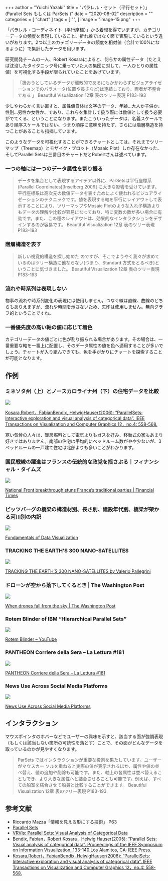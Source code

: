 +++
author = "Yuichi Yazaki"
title = "パラレル・セット（平行セット）」(Parallel Sets もしくは ParSets )"
date = "2020-08-02"
description = ""
categories = [
    "chart"
]
tags = [
    "",
]
image = "image-15.png"
+++

「パラレル・コーディネイト（平行座標）」から着想を得ていますが、カテゴリーデータの頻度を表現していること、折れ線ではなく面で表現しているという違いがあります。2つ以上のカテゴリーデータの頻度を相対値（合計で100%になるように）で集計したデータを用います。

<!--more-->

研究開発チームの一人、Robert Kosaraによると、何らかの属性データ（たとえば沈没したタイタニック号に乗っていた人の集団に対して、一人ひとりの属性値）を可視化する手段が限られていたことをあげています。

> 「扱おうとしているデータが離散的であるにもかかわらずビジュアライゼーションでのパラメータ(位置や長さなど)は連続しており、両者が不整合である 」
> Beautiful Visualization 12章 表のツリー表現 P183-193

少しやわらかく言い直すと、属性値自体は文字のデータ、年齢…大人か子供か、性別…男性か女性か、であり、これらを集計して扱う際には数値として扱う必要がでてくる、ということになります。またこういったデータは、名義スケールであり順序スケールではない、つまり順序に意味を持たず、さらには階層構造を持つことがあることも指摘しています。

このようなデータを可視化することができるチャートとしては、それまでツリーマップ（Treemap）とモザイク・プロット（Mosaic Plot）しか存在なかった、そしてParallel Setsは三番目のチャートだとRobertさんは述べています。

### 一つの軸には一つのデータ属性を割り振る

> データを集合として表現するアイデア以外に、ParSetsは平行座標系(Parallel Coordinates)[Inselberg 2009] に大きな影響を受けています。平行座標系は高次元の数値データを表すためによく使われるビジュアライゼーションのテクニックです。値を表現する軸を平行にレイアウトして表示することにより、ツリーマップやMosaic Plotのような入れ子構造よりもデータの理解や比較が容易になっており、特に変数の数が多い場合に有効です。また、この種のレイアウトは、効果的なインタラクションをデザインするのが容易です。
> Beautiful Visualization 12章 表のツリー表現 P183-193

### 階層構造を表す

> 新しい視覚的構造を探し始めた のですが、そこでようやく我々が求めているのはツリー構造に他ならない(つまり、Standard 方式をとるべき)ということに気づきました。
> Beautiful Visualization 12章 表のツリー表現 P183-193

### 流れや時系列は表現しない

物事の流れや時系列変化の表現には使用しません。つなぐ線は直線、曲線のどちらもありえますが、流れや時間を示さないため、矢印は使用しません。無向グラフ的ということですね。

### 一番優先度の高い軸の値に応じて着色

カテゴリーデータの値ごとに色が割り振られる場合があります。その場合は、一番重要な軸を一番上に配置し、そのデータ属性の値を色へ適用することが多いでしょう。チャートが入り組んできても、色を手がかりにチャートを探索することが可能となります。

## 作例

### ミネソタ州（上）とノースカロライナ州（下）の住宅データを比較

![](image-14.png)

[Kosara,Robert，FabianBendix, HelwigHauser(2006): “ParallelSets: Interactive exploration and visual analysis of categorical data”. IEEE Transactions on Visualization and Computer Graphics 12，no.4: 558-568.](https://research.tableau.com/sites/default/files/Kosara_TVCG_2006.pdf)

寒い気候の人々は、暖房燃料として電気よりもガスを好み、移動式の家もあまり好きではありません。南部の住宅は平均的にベッドルーム数がやや少ないが、3ベッドルームの一戸建て住宅は北部よりも多いことがわかります。

### 国民戦線の躍進はフランスの伝統的な政党を揺さぶる｜フィナンシャル・タイムズ

![](image-15.png)

[National Front breakthrough stuns France’s traditional parties | Financial Times](https://www.ft.com/content/181619a2-9cba-11e5-b45d-4812f209f861#slide0)



### ピッツバーグの橋梁の構造材別、長さ別、建設年代別、橋梁が架かる河川別の内訳

![](image-16.png)

[Fundamentals of Data Visualization](https://serialmentor.com/dataviz/nested-proportions.html)



### TRACKING THE EARTH’S 300 NANO-SATELLITES

![](1280.webp)

[TRACKING THE EARTH’S 300 NANO-SATELLITES by Valerio Pallegrini](https://www.wired.co.uk/gallery/infoporn-wired-handpicks-the-webs-best-infographics)


### ドローンが空から落下してくるとき | The Washington Post

![](image-18.png)

[When drones fall from the sky | The Washington Post](https://www.washingtonpost.com/sf/investigative/2014/06/20/when-drones-fall-from-the-sky/)



### Rotem Blinder of IBM “Hierarchical Parallel Sets”

![](image-19.png)

[Rotem Blinder – YouTube](https://www.youtube.com/watch?v=P3FAyWbDlI4)


### PANTHEON Corriere della Sera – La Lettura #181

![](image-20.png)

[PANTHEON Corriere della Sera – La Lettura #181](https://www.behance.net/gallery/26338543/PANTHEON-Corriere-della-Sera-La-Lettura-181)



### News Use Across Social Media Platforms

![](image-21.png)

[News Use Across Social Media Platforms](https://www.journalism.org/2013/11/14/news-use-across-social-media-platforms/)



## インタラクション

マウスポインタのホバーなどでユーザーの興味を示すと、該当する面が強調表現（もしくは該当しない箇所の可読性を落とす）ことで、その面がどんなデータを取っているのかが見やすくなります。

> ParSets ではインタラクションが重要な役割を果たしています。ユーザーがマウスカー ソルを重ねると実際の値が表示されるほか、属性や値の並べ替え、値の追加や削除も可能です。また、軸上の各属性は並べ替えることもでき、より大きな属性へと結合させることも可能です。例えば、すべての船室を結合させて船員と比較することができます。
> Beautiful Visualization 12章 表のツリー表現 P183-193

## 参考文献

- Riccardo Mazza「情報を見える形にする技術」 P63
- [Parallel Sets](https://eagereyes.org/parallel-sets)
- [VRVis: Parallel Sets: Visual Analysis of Categorical Data](https://www.vrvis.at/en/publications/PB-VRVis-2005-034)
- [Bendix, Fabian，Robert Kosara，Helwig Hauser(2005): “Parallel Sets: Visual analysis of categorical data”. Proceedings of the IEEE Symposium on Information Visualization, 133-140.Los Alamitos, CA: IEEE Press.](http://citeseerx.ist.psu.edu/viewdoc/download?doi=10.1.1.87.9810&rep=rep1&type=pdf)
- [Kosara,Robert，FabianBendix, HelwigHauser(2006): “ParallelSets: Interactive exploration and visual analysis of categorical data”. IEEE Transactions on Visualization and Computer Graphics 12，no.4: 558-568.](https://research.tableau.com/sites/default/files/Kosara_TVCG_2006.pdf)